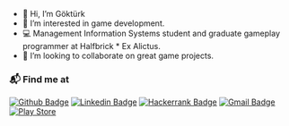 - 👋 Hi, I’m Göktürk
- 👀 I’m interested in game development.
- 💻 Management Information Systems student and graduate gameplay programmer at Halfbrick * Ex Alictus.
- 💞️ I’m looking to collaborate on great game projects.
### 📬 Find me at
[![Github Badge](http://img.shields.io/badge/-Github-black?style=flat-square&logo=github&link=https://github.com/gokturk-tas/)](https://github.com/gokturk-tas/) 
[![Linkedin Badge](https://img.shields.io/badge/-LinkedIn-blue?style=flat-square&logo=Linkedin&logoColor=white&link=https://www.linkedin.com/in/göktürk-taş-a6a2a6173/)](https://www.linkedin.com/in/göktürk-taş-a6a2a6173/)
[![Hackerrank Badge](https://img.shields.io/badge/-Hackerrank-2EC866?style=flat-square&logo=HackerRank&logoColor=white&link=https://www.hackerrank.com/gokturktass)](https://www.hackerrank.com/gokturktass)
[![Gmail Badge](https://img.shields.io/badge/-Gmail-d14836?style=flat-square&logo=Gmail&logoColor=white&link=mailto:gokturktass@gmail.com)](mailto:gokturktass@gmail.com)
[![Play Store](https://img.shields.io/badge/Google_Play-414141?style=flat-square&logo=google-play&logoColor=white&link=mailto:https://play.google.com/store/apps/developer?id=MEGACORP)](https://play.google.com/store/apps/developer?id=MEGACORP)
